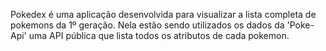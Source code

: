 Pokedex é uma aplicação desenvolvida para visualizar a lista completa de pokemons da 1º geração. Nela estão sendo utilizados os dados da 'Poke-Api' uma API pública que lista todos os atributos de cada pokemon.
